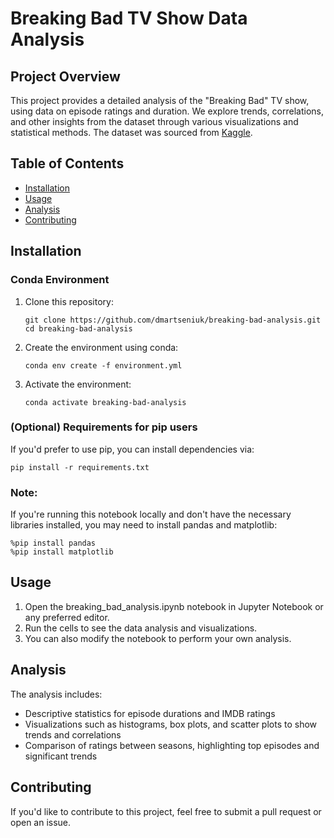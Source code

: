 # Breaking Bad TV Show Data Analysis

## Project Overview

This project provides a detailed analysis of the "Breaking Bad" TV show, using data on episode ratings and duration. We explore trends, correlations, and other insights from the dataset through various visualizations and statistical methods. The dataset was sourced from [Kaggle](https://www.kaggle.com/datasets/varpit94/breaking-bad-tv-show-all-seasons-episodes-data).

## Table of Contents

- [Installation](#installation)
- [Usage](#usage)
- [Analysis](#analysis)
- [Contributing](#contributing)

## Installation

### Conda Environment

1. Clone this repository:
   ```
   git clone https://github.com/dmartseniuk/breaking-bad-analysis.git
   cd breaking-bad-analysis
   ```
2. Create the environment using conda:
   ```
   conda env create -f environment.yml
   ```
3. Activate the environment:
   ```
   conda activate breaking-bad-analysis
   ```

### (Optional) Requirements for pip users

If you'd prefer to use pip, you can install dependencies via:

```
pip install -r requirements.txt
```

### Note:

If you're running this notebook locally and don't have the necessary libraries installed, you may need to install pandas and matplotlib:

```
%pip install pandas
%pip install matplotlib
```

## Usage

1. Open the breaking_bad_analysis.ipynb notebook in Jupyter Notebook or any preferred editor.
2. Run the cells to see the data analysis and visualizations.
3. You can also modify the notebook to perform your own analysis.

## Analysis

The analysis includes:

- Descriptive statistics for episode durations and IMDB ratings
- Visualizations such as histograms, box plots, and scatter plots to show trends and correlations
- Comparison of ratings between seasons, highlighting top episodes and significant trends

## Contributing

If you'd like to contribute to this project, feel free to submit a pull request or open an issue.
